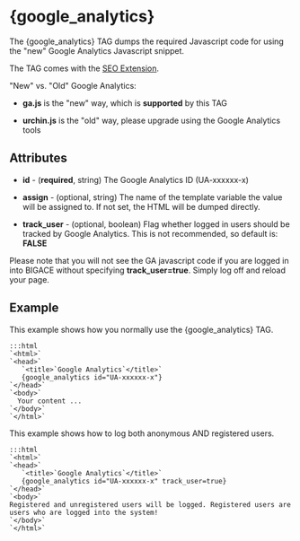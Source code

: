 # {google_analytics}

The {google_analytics} TAG dumps the required Javascript code for using the "new" Google Analytics Javascript snippet.

The TAG comes with the [SEO Extension](extensions/seo).

"New" vs. "Old" Google Analytics:


*  **ga.js** is the "new" way, which is __supported__ by this TAG

*  **urchin.js** is the "old" way, please upgrade using the Google Analytics tools

## Attributes


*  **id** - (__required__, string)
    The Google Analytics ID (UA-xxxxxx-x)

*  **assign** - (optional, string)
    The name of the template variable the value will be assigned to. If not set, the HTML will be dumped directly.

*  **track_user** - (optional, boolean)
    Flag whether logged in users should be tracked by Google Analytics. This is not recommended, so default is: **FALSE**

Please note that you will not see the GA javascript code if you are logged in into BIGACE without specifying **track_user=true**. Simply log off and reload your page.

## Example

This example shows how you normally use the {google_analytics} TAG.

	:::html
	`<html>`
	`<head>`
	   `<title>`Google Analytics`</title>`
	   {google_analytics id="UA-xxxxxx-x"}
	`</head>`
	`<body>`
	  Your content ...
	`</body>`
	`</html>`


This example shows how to log both anonymous AND registered users.

	:::html
	`<html>`
	`<head>`
	   `<title>`Google Analytics`</title>`
	   {google_analytics id="UA-xxxxxx-x" track_user=true}
	`</head>`
	`<body>`
	Registered and unregistered users will be logged. Registered users are users who are logged into the system!
	`</body>`
	`</html>`



